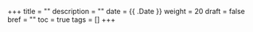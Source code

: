 +++
title = ""
description = ""
date = {{ .Date }}
weight = 20
draft = false
bref = ""
toc = true
tags = []
+++
